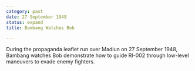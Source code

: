 ```yaml
---
category: past
date: 27 September 1948
status: expand
title: Bambang Watches Bob

---
```



During the propaganda leaflet run over Madiun on 27 September 1948,
Bambang watches Bob demonstrate how to guide RI-002 through low-level
maneuvers to evade enemy fighters.
